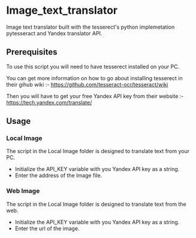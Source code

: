# Image_text_translator

Image text translator built with the tesserect's python implemetation pytesseract and Yandex translator API.

## Prerequisites

To use this script you will need to have tesserect installed on your PC.

You can get more information on how to go about installing tesserect in their gihub wiki :- https://github.com/tesseract-ocr/tesseract/wiki

Then you will have to get your free Yandex API key from their website :- https://tech.yandex.com/translate/

## Usage

### Local Image

The script in the Local Image folder is designed to translate text from your PC.

* Initialize the API_KEY variable with you Yandex API key as a string.
* Enter the address of the Image file.

### Web Image

The script in the Local Image folder is designed to translate text from the web.

* Initialize the API_KEY variable with you Yandex API key as a string.
* Enter the url of the image.
